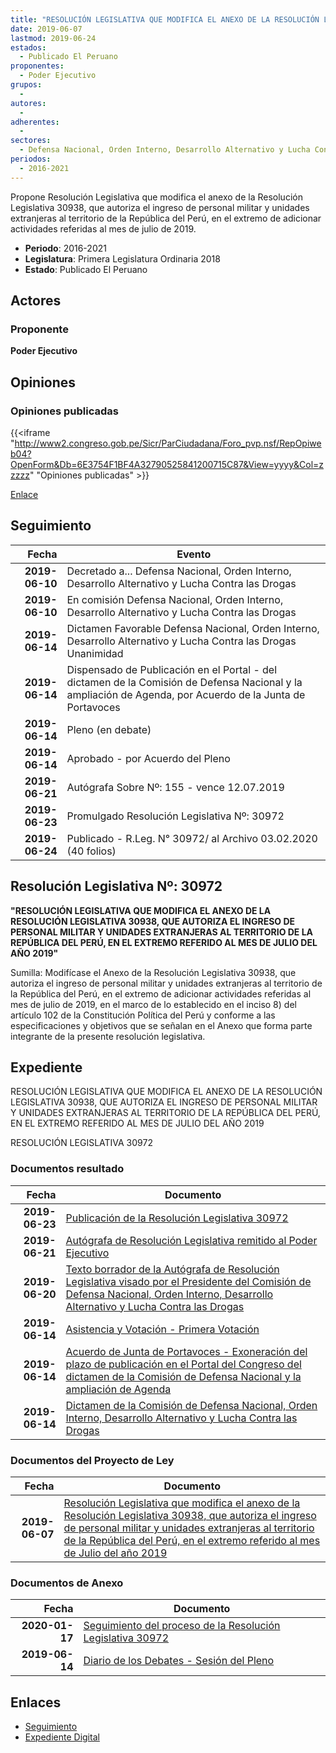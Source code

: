 ```yaml
---
title: "RESOLUCIÓN LEGISLATIVA QUE MODIFICA EL ANEXO DE LA RESOLUCIÓN LEGISLATIVA 30938, QUE AUTORIZA EL INGRESO DE PERSONAL MILITAR Y UNIDADES EXTRANJERAS AL TERRITORIO DE LA REPÚBLICA DEL PERÚ, EN EL EXTREMO REFERIDO AL MES DE JULIO DEL AÑO 2019"
date: 2019-06-07
lastmod: 2019-06-24
estados: 
  - Publicado El Peruano
proponentes: 
  - Poder Ejecutivo
grupos: 
  - 
autores: 
  - 
adherentes: 
  - 
sectores: 
  - Defensa Nacional, Orden Interno, Desarrollo Alternativo y Lucha Contra las Drogas
periodos: 
  - 2016-2021
---
```


Propone Resolución Legislativa que modifica el anexo de la Resolución Legislativa 30938, que autoriza el ingreso de personal militar y unidades extranjeras al territorio de la República del Perú, en el extremo de adicionar actividades referidas al mes de julio de 2019.

- **Periodo**: 2016-2021
- **Legislatura**: Primera Legislatura Ordinaria 2018
- **Estado**: Publicado El Peruano

## Actores

### Proponente

**Poder Ejecutivo**


## Opiniones

### Opiniones publicadas

{{<iframe "http://www2.congreso.gob.pe/Sicr/ParCiudadana/Foro_pvp.nsf/RepOpiweb04?OpenForm&Db=6E3754F1BF4A32790525841200715C87&View=yyyy&Col=zzzzz" "Opiniones publicadas" >}}

[Enlace](http://www2.congreso.gob.pe/Sicr/ParCiudadana/Foro_pvp.nsf/RepOpiweb04?OpenForm&Db=6E3754F1BF4A32790525841200715C87&View=yyyy&Col=zzzzz)

## Seguimiento

| Fecha | Evento |
|------:|--------|
| **2019-06-10** | Decretado a... Defensa Nacional, Orden Interno, Desarrollo Alternativo y Lucha Contra las Drogas|
| **2019-06-10** | En comisión Defensa Nacional, Orden Interno, Desarrollo Alternativo y Lucha Contra las Drogas|
| **2019-06-14** | Dictamen Favorable Defensa Nacional, Orden Interno, Desarrollo Alternativo y Lucha Contra las Drogas Unanimidad|
| **2019-06-14** | Dispensado de Publicación en el Portal - del dictamen de la Comisión de Defensa Nacional y la ampliación de Agenda, por Acuerdo de la Junta de Portavoces|
| **2019-06-14** | Pleno (en debate)|
| **2019-06-14** | Aprobado - por Acuerdo del Pleno|
| **2019-06-21** | Autógrafa Sobre Nº: 155 - vence 12.07.2019|
| **2019-06-23** | Promulgado Resolución Legislativa Nº: 30972|
| **2019-06-24** | Publicado - R.Leg. N° 30972/ al Archivo 03.02.2020 (40 folios)|

## Resolución Legislativa Nº: 30972

**"RESOLUCIÓN LEGISLATIVA QUE MODIFICA EL ANEXO DE LA RESOLUCIÓN LEGISLATIVA 30938, QUE AUTORIZA EL INGRESO DE PERSONAL MILITAR Y UNIDADES EXTRANJERAS AL TERRITORIO DE LA REPÚBLICA DEL PERÚ, EN EL EXTREMO REFERIDO AL MES DE JULIO DEL AÑO 2019"**

Sumilla: Modifícase el Anexo de la Resolución Legislativa 30938, que autoriza el ingreso de personal militar y unidades extranjeras al territorio de la República del Perú, en el extremo de adicionar actividades referidas al mes de julio de 2019, en el marco de lo establecido en el inciso 8) del artículo 102 de la Constitución Política del Perú y conforme a las especificaciones y objetivos que se señalan en el Anexo que forma parte integrante de la presente resolución legislativa.


## Expediente

RESOLUCIÓN LEGISLATIVA QUE MODIFICA EL ANEXO DE LA RESOLUCIÓN LEGISLATIVA 30938, QUE AUTORIZA EL INGRESO DE PERSONAL MILITAR Y UNIDADES EXTRANJERAS AL TERRITORIO DE LA REPÚBLICA DEL PERÚ, EN EL EXTREMO REFERIDO AL MES DE JULIO DEL AÑO 2019

RESOLUCIÓN LEGISLATIVA 30972


### Documentos resultado

| Fecha | Documento |
|------:|--------|
| **2019-06-23** | [Publicación de la Resolución Legislativa 30972](http://www.leyes.congreso.gob.pe/Documentos/2016_2021/ADLP/Normas_Legales/30972-RLG.pdf) |
| **2019-06-21** | [Autógrafa de Resolución Legislativa remitido al Poder Ejecutivo](http://www.leyes.congreso.gob.pe/Documentos/2016_2021/ADLP/Texto_Aprobado/AU0443220190621.pdf) |
| **2019-06-20** | [Texto borrador de la Autógrafa de Resolución Legislativa visado por el Presidente del Comisión de Defensa Nacional, Orden Interno, Desarrollo Alternativo y Lucha Contra las Drogas](http://www.leyes.congreso.gob.pe/Documentos/2016_2021/Texto_Borrador_de_Autografa/BAU0443220190620.pdf) |
| **2019-06-14** | [Asistencia y Votación - Primera Votación](http://www.leyes.congreso.gob.pe/Documentos/2016_2021/Asistencia_y_Votacion/Proyectos_de_Ley/AV0443220190614.pdf) |
| **2019-06-14** | [Acuerdo de Junta de Portavoces - Exoneración del plazo de publicación en el Portal del Congreso del dictamen de la Comisión de Defensa Nacional y la ampliación de Agenda](http://www.leyes.congreso.gob.pe/Documentos/2016_2021/Acuerdos/Junta_Portavoces/AJP0443220190614.pdf) |
| **2019-06-14** | [Dictamen de la Comisión de Defensa Nacional, Orden Interno, Desarrollo Alternativo y Lucha Contra las Drogas](http://www.leyes.congreso.gob.pe/Documentos/2016_2021/Dictamenes/Proyectos_de_Ley/04432DC07MAY20190614.pdf) |

### Documentos del Proyecto de Ley

| Fecha | Documento |
|------:|--------|
| **2019-06-07** | [Resolución Legislativa que modifica el anexo de la Resolución Legislativa 30938, que autoriza el ingreso de personal militar y unidades extranjeras al territorio de la República del Perú, en el extremo referido al mes de Julio del año 2019](http://www.leyes.congreso.gob.pe/Documentos/2016_2021/Proyectos_de_Ley_y_de_Resoluciones_Legislativas/PL0443220190607.pdf) |

### Documentos de Anexo

| Fecha | Documento |
|------:|--------|
| **2020-01-17** | [Seguimiento del proceso de la Resolución Legislativa 30972](http://www.leyes.congreso.gob.pe/Documentos/2016_2021/Seguimiento_de_Proyectos_de_Ley/04432PL20200117.pdf) |
| **2019-06-14** | [Diario de los Debates - Sesión del Pleno](http://www2.congreso.gob.pe/Sicr/DiarioDebates/Publicad.nsf/SesionesPleno/05256D6E0073DFE9052584200055B7B3/$FILE/SLO-2018-12.pdf) |

## Enlaces 

- [Seguimiento](http://www2.congreso.gob.pe/Sicr/TraDocEstProc/CLProLey2016.nsf/f7fff46988ca05b1052578e100829cc7/3e05703a62cf4f6805258412007cd025?OpenDocument)
- [Expediente Digital](http://www2.congreso.gob.pe/Sicr/TraDocEstProc/CLProLey2016.nsf/f7fff46988ca05b1052578e100829cc7/3e05703a62cf4f6805258412007cd025?OpenDocument&Click=05257FB7005EB655.eb71d0cf91d8294e05256cdf006b5706/$Body/0.1C6C)
